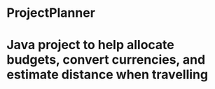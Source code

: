 # ProjectPlanner

# Java project to help allocate budgets, convert currencies, and estimate distance when travelling
